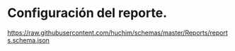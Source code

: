 # Configuración del reporte.

https://raw.githubusercontent.com/huchim/schemas/master/Reports/reports.schema.json